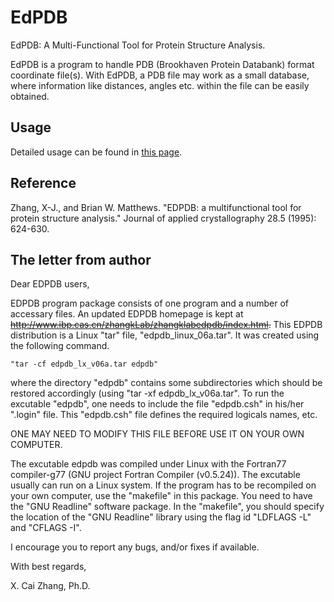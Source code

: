 # EdPDB
EdPDB: A Multi-Functional Tool for Protein Structure Analysis.

EdPDB is a program to handle PDB (Brookhaven Protein Databank) format coordinate file(s). With EdPDB, a PDB file may work as a small database, where information like distances, angles etc. within the file can be easily obtained.

## Usage
Detailed usage can be found in [this page](http://175.24.30.189:8081/edpdb/).

## Reference
Zhang, X-J., and Brian W. Matthews. "EDPDB: a multifunctional tool for protein structure analysis." Journal of applied crystallography 28.5 (1995): 624-630.

## The letter from author
Dear EDPDB users,

EDPDB program package consists of one program and a number of accessary files. An updated EDPDB homepage is kept at ~~http://www.ibp.cas.cn/zhangkLab/zhangklabedpdb/index.html.~~
This EDPDB distribution is a Linux "tar" file, "edpdb_linux_06a.tar". It was created using the following command.

```
"tar -cf edpdb_lx_v06a.tar edpdb"
```

where the directory "edpdb" contains some subdirectories which should be restored accordingly (using "tar -xf edpdb_lx_v06a.tar". To run the excutable "edpdb", one needs to include the file 
"edpdb.csh" in his/her ".login" file.  This "edpdb.csh" file defines the required logicals names, etc.

ONE MAY NEED TO MODIFY THIS FILE BEFORE USE IT ON YOUR OWN COMPUTER.

The excutable edpdb was compiled under Linux with the Fortran77 compiler-g77 (GNU project Fortran Compiler (v0.5.24)). 
The excutable usually can run on a Linux system. If the program has to be recompiled on your own computer, use the "makefile" in this package. You need to have the "GNU Readline" software package. In the "makefile", you should specify the location of the "GNU Readline" library using the flag id "LDFLAGS -L" and "CFLAGS -I".

I encourage you to report any bugs, and/or fixes if available.

With best regards,

X. Cai Zhang,  Ph.D.


